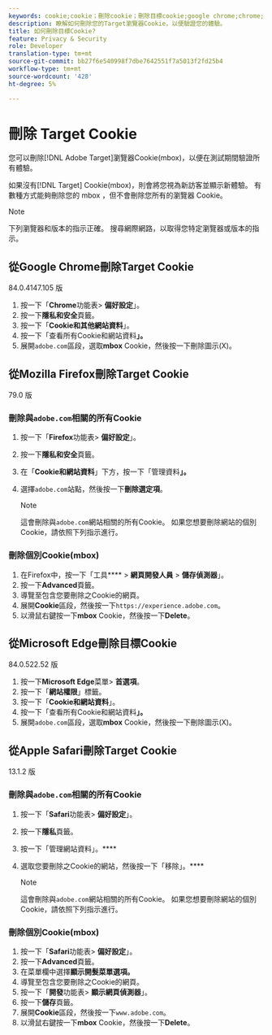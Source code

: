 ```yaml
---
keywords: cookie;cookie；刪除cookie；刪除目標cookie;google chrome;chrome;mozilla firefox;microsoft edge;safari
description: 瞭解如何刪除您的Target瀏覽器Cookie，以便驗證您的體驗。
title: 如何刪除目標Cookie?
feature: Privacy & Security
role: Developer
translation-type: tm+mt
source-git-commit: bb27f6e540998f7dbe7642551f7a5013f2fd25b4
workflow-type: tm+mt
source-wordcount: '428'
ht-degree: 5%

---
```



# 刪除 Target Cookie

您可以刪除[!DNL Adobe Target]瀏覽器Cookie(mbox)，以便在測試期間驗證所有體驗。

如果沒有[!DNL Target] Cookie(mbox)，則會將您視為新訪客並顯示新體驗。 有數種方式能夠刪除您的 mbox ，但不會刪除您所有的瀏覽器 Cookie。

>[!NOTE]
>
>下列瀏覽器和版本的指示正確。 搜尋網際網路，以取得您特定瀏覽器或版本的指示。

## 從Google Chrome刪除Target Cookie

84.0.4147.105 版

1. 按一下「**Chrome**&#x200B;功能表> **偏好設定**」。
1. 按一下&#x200B;**隱私和安全**&#x200B;頁籤。
1. 按一下「**Cookie和其他網站資料**」。
1. 按一下「查看所有Cookie和網站資料&#x200B;**」。**
1. 展開`adobe.com`區段，選取&#x200B;**mbox** Cookie，然後按一下刪除圖示(X)。

## 從Mozilla Firefox刪除Target Cookie

79.0 版

### 刪除與`adobe.com`相關的所有Cookie

1. 按一下「**Firefox**&#x200B;功能表> **偏好設定**」。
1. 按一下&#x200B;**隱私和安全**&#x200B;頁籤。
1. 在「**Cookie和網站資料**」下方，按一下「管理資料&#x200B;**」。**
1. 選擇`adobe.com`站點，然後按一下&#x200B;**刪除選定項**。

   >[!NOTE]
   >
   >這會刪除與`adobe.com`網站相關的所有Cookie。 如果您想要刪除網站的個別Cookie，請依照下列指示進行。

### 刪除個別Cookie(mbox)

1. 在Firefox中，按一下「工具&#x200B;**** > **網頁開發人員** > **儲存偵測器**」。
1. 按一下&#x200B;**Advanced**&#x200B;頁籤。
1. 導覽至包含您要刪除之Cookie的網頁。
1. 展開&#x200B;**Cookie**&#x200B;區段，然後按一下`https://experience.adobe.com`。
1. 以滑鼠右鍵按一下&#x200B;**mbox** Cookie，然後按一下&#x200B;**Delete**。

## 從Microsoft Edge刪除目標Cookie

84.0.522.52 版

1. 按一下&#x200B;**Microsoft Edge**&#x200B;菜單> **首選項**。
1. 按一下「**網站權限**」標籤。
1. 按一下「**Cookie和網站資料**」。
1. 按一下「查看所有Cookie和網站資料&#x200B;**」。**
1. 展開`adobe.com`區段，選取&#x200B;**mbox** Cookie，然後按一下刪除圖示(X)。

## 從Apple Safari刪除Target Cookie

13.1.2 版

### 刪除與`adobe.com`相關的所有Cookie

1. 按一下「**Safari**&#x200B;功能表> **偏好設定**」。
1. 按一下&#x200B;**隱私**&#x200B;頁籤。
1. 按一下「管理網站資料」。****
1. 選取您要刪除之Cookie的網站，然後按一下「移除」。****

   >[!NOTE]
   >
   >這會刪除與`adobe.com`網站相關的所有Cookie。 如果您想要刪除網站的個別Cookie，請依照下列指示進行。

### 刪除個別Cookie(mbox)

1. 按一下「**Safari**&#x200B;功能表> **偏好設定**」。
1. 按一下&#x200B;**Advanced**&#x200B;頁籤。
1. 在菜單欄中選擇&#x200B;**顯示開髮菜單選項。**
1. 導覽至包含您要刪除之Cookie的網頁。
1. 按一下「**開發**&#x200B;功能表> **顯示網頁偵測器**」。
1. 按一下&#x200B;**儲存**&#x200B;頁籤。
1. 展開&#x200B;**Cookie**&#x200B;區段，然後按一下`www.adobe.com`。
1. 以滑鼠右鍵按一下&#x200B;**mbox** Cookie，然後按一下&#x200B;**Delete**。
